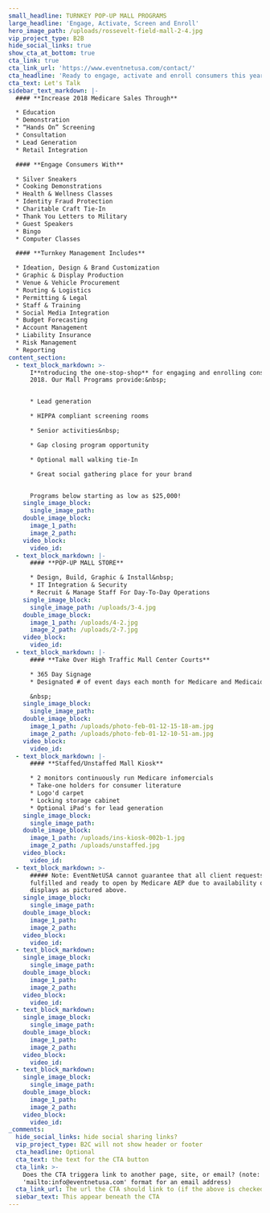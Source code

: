 ```yaml
---
small_headline: TURNKEY POP-UP MALL PROGRAMS
large_headline: 'Engage, Activate, Screen and Enroll'
hero_image_path: /uploads/rossevelt-field-mall-2-4.jpg
vip_project_type: B2B
hide_social_links: true
show_cta_at_bottom: true
cta_link: true
cta_link_url: 'https://www.eventnetusa.com/contact/'
cta_headline: 'Ready to engage, activate and enroll consumers this year?'
cta_text: Let's Talk
sidebar_text_markdown: |-
  #### **Increase 2018 Medicare Sales Through**

  * Education
  * Demonstration
  * “Hands On” Screening
  * Consultation
  * Lead Generation
  * Retail Integration

  #### **Engage Consumers With**

  * Silver Sneakers
  * Cooking Demonstrations
  * Health & Wellness Classes
  * Identity Fraud Protection
  * Charitable Craft Tie-In
  * Thank You Letters to Military
  * Guest Speakers
  * Bingo
  * Computer Classes

  #### **Turnkey Management Includes**

  * Ideation, Design & Brand Customization
  * Graphic & Display Production
  * Venue & Vehicle Procurement
  * Routing & Logistics
  * Permitting & Legal
  * Staff & Training
  * Social Media Integration
  * Budget Forecasting
  * Account Management
  * Liability Insurance
  * Risk Management
  * Reporting
content_section:
  - text_block_markdown: >-
      I**ntroducing the one-stop-shop** for engaging and enrolling consumers for
      2018. Our Mall Programs provide:&nbsp;


      * Lead generation

      * HIPPA compliant screening rooms

      * Senior activities&nbsp;

      * Gap closing program opportunity

      * Optional mall walking tie-In

      * Great social gathering place for your brand


      Programs below starting as low as $25,000!
    single_image_block:
      single_image_path:
    double_image_block:
      image_1_path:
      image_2_path:
    video_block:
      video_id:
  - text_block_markdown: |-
      #### **POP-UP MALL STORE**

      * Design, Build, Graphic & Install&nbsp;
      * IT Integration & Security
      * Recruit & Manage Staff For Day-To-Day Operations
    single_image_block:
      single_image_path: /uploads/3-4.jpg
    double_image_block:
      image_1_path: /uploads/4-2.jpg
      image_2_path: /uploads/2-7.jpg
    video_block:
      video_id:
  - text_block_markdown: |-
      #### **Take Over High Traffic Mall Center Courts**

      * 365 Day Signage
      * Designated # of event days each month for Medicare and Medicaid

      &nbsp;
    single_image_block:
      single_image_path:
    double_image_block:
      image_1_path: /uploads/photo-feb-01-12-15-18-am.jpg
      image_2_path: /uploads/photo-feb-01-12-10-51-am.jpg
    video_block:
      video_id:
  - text_block_markdown: |-
      #### **Staffed/Unstaffed Mall Kiosk**

      * 2 monitors continuously run Medicare infomercials
      * Take-one holders for consumer literature
      * Logo'd carpet
      * Locking storage cabinet
      * Optional iPad's for lead generation
    single_image_block:
      single_image_path:
    double_image_block:
      image_1_path: /uploads/ins-kiosk-002b-1.jpg
      image_2_path: /uploads/unstaffed.jpg
    video_block:
      video_id:
  - text_block_markdown: >-
      ##### Note: EventNetUSA cannot guarantee that all client requests will be
      fulfilled and ready to open by Medicare AEP due to availability of mall
      displays as pictured above.
    single_image_block:
      single_image_path:
    double_image_block:
      image_1_path:
      image_2_path:
    video_block:
      video_id:
  - text_block_markdown:
    single_image_block:
      single_image_path:
    double_image_block:
      image_1_path:
      image_2_path:
    video_block:
      video_id:
  - text_block_markdown:
    single_image_block:
      single_image_path:
    double_image_block:
      image_1_path:
      image_2_path:
    video_block:
      video_id:
  - text_block_markdown:
    single_image_block:
      single_image_path:
    double_image_block:
      image_1_path:
      image_2_path:
    video_block:
      video_id:
_comments:
  hide_social_links: hide social sharing links?
  vip_project_type: B2C will not show header or footer
  cta_headline: Optional
  cta_text: the text for the CTA button
  cta_link: >-
    Does the CTA triggera link to another page, site, or email? (note: use
    'mailto:info@eventnetusa.com' format for an email address)
  cta_link_url: The url the CTA should link to (if the above is checked)
  siebar_text: This appear beneath the CTA
---
```

